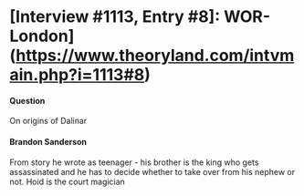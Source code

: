 # [Interview #1113, Entry #8]: WOR-London](https://www.theoryland.com/intvmain.php?i=1113#8)

#### Question

On origins of Dalinar

#### Brandon Sanderson

From story he wrote as teenager - his brother is the king who gets assassinated and he has to decide whether to take over from his nephew or not. Hoid is the court magician

